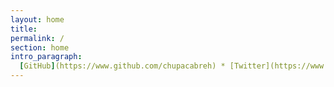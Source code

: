 ```yaml
---
layout: home
title:
permalink: /
section: home
intro_paragraph: 
  [GitHub](https://www.github.com/chupacabreh) * [Twitter](https://www.twitter.com/chupacabreh) * [mailto](mailto:mattfreitas415@gmail.com)
---
```

